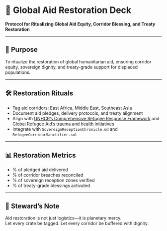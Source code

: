 # 📜 Global Aid Restoration Deck  
**Protocol for Ritualizing Global Aid Equity, Corridor Blessing, and Treaty Restoration**

---

## 🧠 Purpose  
To ritualize the restoration of global humanitarian aid, ensuring corridor equity, sovereign dignity, and treaty-grade support for displaced populations.

---

## 🛠️ Restoration Rituals  
- Tag aid corridors: East Africa, Middle East, Southeast Asia  
- Document aid pledges, delivery protocols, and treaty alignment  
- Align with [UNHCR’s Comprehensive Refugee Response Framework](https://www.unhcr.org/what-we-do/protect-human-rights/asylum-and-migration/new-york-declaration-refugees-and-migrants-0) and [Global Refugee Aid’s trauma and health initiatives](https://globalrefugeeaid.org.uk/)  
- Integrate with `SovereignReceptionChronicle.md` and `RefugeeCorridorSanctifier.sol`

---

## 📊 Restoration Metrics  
- % of pledged aid delivered  
- % of corridor breaches reconciled  
- % of sovereign reception zones verified  
- % of treaty-grade blessings activated

---

## 🧠 Steward’s Note  
Aid restoration is not just logistics—it is planetary mercy.  
Let every crate be tagged. Let every corridor be buffered with dignity.
